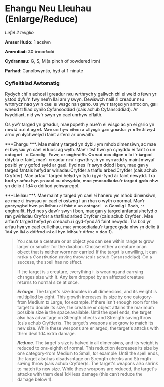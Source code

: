 # Ehangu Neu Lleuhau (Enlarge/Reduce)

*Lefel 2 treiglio*

**Amser Hudo:** 1 acsiwn

**Amrediad:** 30 troedfedd

**Cydrannau:** G, S, M (a pinch of powdered iron)

**Parhad:** Canolbwyntio, hyd at 1 minute

### Cyfieithiad Awtomatig

Rydych chi'n achosi i greadur neu wrthrych y gallwch chi ei weld o fewn yr ystod dyfu'n fwy neu'n llai am y swyn. Dewiswch naill ai creadur neu wrthrych nad yw'n cael ei wisgo na'i gario. Os yw'r targed yn anfodlon, gall wneud tafliad cynilo Cyfansoddiad (cais achub Cyfansoddiad). Ar lwyddiant, nid yw'r swyn yn cael unrhyw effaith.

Os yw'r targed yn greadur, mae popeth y mae'n ei wisgo ac yn ei gario yn newid maint ag ef. Mae unrhyw eitem a ollyngir gan greadur yr effeithiwyd arno yn dychwelyd i faint arferol ar unwaith.

***Ehangu ***. Mae maint y targed yn dyblu ym mhob dimensiwn, ac mae ei bwysau yn cael ei luosi ag wyth. Mae'r twf hwn yn cynyddu ei faint o un categori - o Ganolig i Fawr, er enghraifft. Os nad oes digon o le i'r targed ddyblu ei faint, mae'r creadur neu'r gwrthrych yn cyrraedd y maint mwyaf posibl yn y gofod sydd ar gael. Hyd nes i'r swyn ddod i ben, mae gan y targed fantais hefyd ar wiriadau Cryfder a thaflu arbed Cryfder (cais achub Cryfder). Mae arfau'r targed hefyd yn tyfu i gyd-fynd â'i faint newydd. Tra bod yr arfau hyn yn cael eu chwyddo, mae ymosodiadau'r targed gyda nhw yn delio â 1d4 o ddifrod ychwanegol.

***Lleihau ***. Mae maint y targed yn cael ei haneru ym mhob dimensiwn, ac mae ei bwysau yn cael ei ostwng i un rhan o wyth o normal. Mae'r gostyngiad hwn yn lleihau ei faint o un categori - o Ganolig i Bach, er enghraifft. Hyd nes y daw'r swyn i ben, mae gan y targed anfantais hefyd o ran gwiriadau Cryfder a thafliad arbed Cryfder (cais achub Cryfder). Mae arfau'r targed hefyd yn crebachu i gyd-fynd â'i faint newydd. Tra bod yr arfau hyn yn cael eu lleihau, mae ymosodiadau'r targed gyda nhw yn delio â 1d4 yn llai o ddifrod (ni all hyn leihau'r difrod o dan 1).

>  You cause a creature or an object you can see within range to grow larger or smaller for the duration. Choose either a creature or an object that is neither worn nor carried. If the target is unwilling, it can make a Constitution saving throw (cais achub Cyfansoddiad). On a success, the spell has no effect.
>  
>  If the target is a creature, everything it is wearing and carrying changes size with it. Any item dropped by an affected creature returns to normal size at once.
>  
>  ***Enlarge***. The target's size doubles in all dimensions, and its weight is multiplied by eight. This growth increases its size by one category- from Medium to Large, for example. If there isn't enough room for the target to double its size, the creature or object attains the maximum possible size in the space available. Until the spell ends, the target also has advantage on Strength checks and Strength saving throw (cais achub Cryfder)s. The target's weapons also grow to match its new size. While these weapons are enlarged, the target's attacks with them deal 1d4 extra damage.
>  
>  ***Reduce***. The target's size is halved in all dimensions, and its weight is reduced to one-eighth of normal. This reduction decreases its size by one category-from Medium to Small, for example. Until the spell ends, the target also has disadvantage on Strength checks and Strength saving throw (cais achub Cryfder)s. The target's weapons also shrink to match its new size. While these weapons are reduced, the target's attacks with them deal 1d4 less damage (this can't reduce the damage below 1).